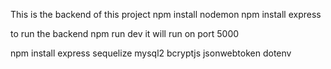 This is the backend of this project
npm install nodemon
npm install express

to run the backend
npm run dev
it will run on port 5000

npm install express sequelize mysql2 bcryptjs jsonwebtoken dotenv
